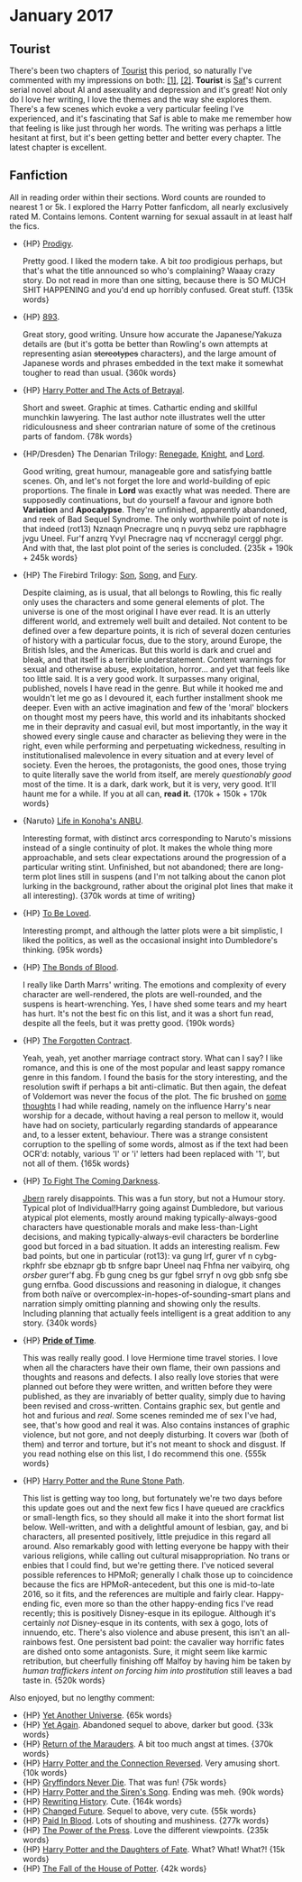 # January 2017

## Tourist

There's been two chapters of [Tourist] this period, so naturally I've commented
with my impressions on both: [\[1\]][tourist-1], [\[2\]][tourist-2]. **Tourist**
is [Saf]'s current serial novel about AI and asexuality and depression and it's
great! Not only do I love her writing, I love the themes and the way she
explores them. There's a few scenes which evoke a very particular feeling I've
experienced, and it's fascinating that Saf is able to make me remember how that
feeling is like just through her words. The writing was perhaps a little
hesitant at first, but it's been getting better and better every chapter. The
latest chapter is excellent.

[Tourist]: https://notsafforwork.com/tourist/
[tourist-1]: https://notsafforwork.com/2016/12/23/tourist-five/#comment-415
[tourist-2]: https://notsafforwork.com/2017/01/07/tourist-six/#comment-423
[Saf]: https://twitter.com/Wanderlustin


## Fanfiction

All in reading order within their sections. Word counts are rounded to nearest
1 or 5k. I explored the Harry Potter fanficdom, all nearly exclusively rated M.
Contains lemons. Content warning for sexual assault in at least half the fics.

- {HP} [Prodigy](https://www.fanfiction.net/s/3415504/1/Prodigy).

  Pretty good. I liked the modern take. A bit *too* prodigious perhaps, but
  that's what the title announced so who's complaining? Waaay crazy story. Do
  not read in more than one sitting, because there is SO MUCH SHIT HAPPENING
  and you'd end up horribly confused. Great stuff. {135k words}

- {HP} [893](https://www.fanfiction.net/s/7161848/1/893).

  Great story, good writing. Unsure how accurate the Japanese/Yakuza details
  are (but it's gotta be better than Rowling's own attempts at representing
  asian ~~stereotypes~~ characters), and the large amount of Japanese words and
  phrases embedded in the text make it somewhat tougher to read than usual.
  {360k words}

- {HP} [Harry Potter and The Acts of Betrayal](https://www.fanfiction.net/s/3807777/1/Harry-Potter-and-The-Acts-of-Betrayal).

  Short and sweet. Graphic at times. Cathartic ending and skillful munchkin
  lawyering. The last author note illustrates well the utter ridiculousness and
  sheer contrarian nature of some of the cretinous parts of fandom. {78k words}

- {HP/Dresden} The Denarian Trilogy: [Renegade](https://www.fanfiction.net/s/3473224/1/The-Denarian-Renegade), [Knight](https://www.fanfiction.net/s/3856581/1/The-Denarian-Knight), and [Lord](https://www.fanfiction.net/s/4359957/1/The-Denarian-Lord).

  Good writing, great humour, manageable gore and satisfying battle scenes. Oh,
  and let's not forget the lore and world-building of epic proportions. The
  finale in **Lord** was exactly what was needed. There are supposedly
  continuations, but do yourself a favour and ignore both **Variation** and
  **Apocalypse**. They're unfinished, apparently abandoned, and reek of Bad
  Sequel Syndrome. The only worthwhile point of note is that indeed (rot13)
  Nznaqn Pnecragre unq n puvyq sebz ure rapbhagre jvgu Uneel. Fur'f anzrq Yvyl
  Pnecragre naq vf nccneragyl cerggl phgr. And with that, the last plot point
  of the series is concluded. {235k + 190k + 245k words}

- {HP} The Firebird Trilogy: [Son](https://www.fanfiction.net/s/8629685/1/Firebird-s-Son-Book-I-of-the-Firebird-Trilogy), [Song](https://www.fanfiction.net/s/9646669/1/Firebird-s-Song-Book-II-of-the-Firebird-Trilogy), and [Fury](https://www.fanfiction.net/s/10373959/1/Firebird-s-Fury-Book-III-of-the-Firebird-Trilogy).

  Despite claiming, as is usual, that all belongs to Rowling, this fic really
  only uses the characters and some general elements of plot. The universe is
  one of the most original I have ever read. It is an utterly different world,
  and extremely well built and detailed. Not content to be defined over a few
  departure points, it is rich of several dozen centuries of history with a
  particular focus, due to the story, around Europe, the British Isles, and the
  Americas. But this world is dark and cruel and bleak, and that itself is a
  terrible understatement. Content warnings for sexual and otherwise abuse,
  exploitation, horror... and yet that feels like too little said. It is a very
  good work. It surpasses many original, published, novels I have read in the
  genre. But while it hooked me and wouldn't let me go as I devoured it, each
  further installment shook me deeper. Even with an active imagination and few
  of the 'moral' blockers on thought most my peers have, this world and its
  inhabitants shocked me in their depravity and casual evil, but most
  importantly, in the way it showed every single cause and character as
  believing they were in the right, even while performing and perpetuating
  wickedness, resulting in institutionalised malevolence in every situation and
  at every level of society. Even the heroes, the protagonists, the good ones,
  those trying to quite literally save the world from itself, are merely
  _questionably good_ most of the time. It is a dark, dark work, but it is
  very, very good. It'll haunt me for a while. If you at all can, **read it.**
  {170k + 150k + 170k words}

- {Naruto} [Life in Konoha's ANBU](https://www.fanfiction.net/s/7977390/1/Life-in-Konoha-s-ANBU).

  Interesting format, with distinct arcs corresponding to Naruto's missions
  instead of a single continuity of plot. It makes the whole thing more
  approachable, and sets clear expectations around the progression of a
  particular writing stint. Unfinished, but not abandoned; there are long-term
  plot lines still in suspens (and I'm not talking about the canon plot lurking
  in the background, rather about the original plot lines that make it all
  interesting). {370k words at time of writing}

- {HP} [To Be Loved](https://www.fanfiction.net/s/5599903/1/To-Be-Loved).

  Interesting prompt, and although the latter plots were a bit simplistic, I
  liked the politics, as well as the occasional insight into Dumbledore's
  thinking. {95k words}

- {HP} [The Bonds of Blood](https://www.fanfiction.net/s/5435295/1/The-Bonds-of-Blood).

  I really like Darth Marrs' writing. The emotions and complexity of every
  character are well-rendered, the plots are well-rounded, and the suspens is
  heart-wrenching. Yes, I have shed some tears and my heart has hurt. It's not
  the best fic on this list, and it was a short fun read, despite all the
  feels, but it was pretty good. {190k words}

- {HP} [The Forgotten Contract](https://www.fanfiction.net/s/7985543/1/The-Forgotten-Contract).

  Yeah, yeah, yet another marriage contract story. What can I say? I like
  romance, and this is one of the most popular and least sappy romance genre in
  this fandom. I found the basis for the story interesting, and the resolution
  swift if perhaps a bit anti-climatic. But then again, the defeat of Voldemort
  was never the focus of the plot. The fic brushed on [some thoughts]
  I had while reading, namely on the influence Harry's near worship for a
  decade, without having a real person to mellow it, would have had on society,
  particularly regarding standards of appearance and, to a lesser extent,
  behaviour. There was a strange consistent corruption to the spelling of some
  words, almost as if the text had been OCR'd: notably, various 'I' or 'i'
  letters had been replaced with '1', but not all of them. {165k words}

- {HP} [To Fight The Coming Darkness](https://www.fanfiction.net/s/2686464/1/To-Fight-The-Coming-Darkness).

  [Jbern] rarely disappoints. This was a fun story, but not a Humour story.
  Typical plot of Individual!Harry going against Dumbledore, but various
  atypical plot elements, mostly around making typically-always-good characters
  have questionable morals and make less-than-Light decisions, and making
  typically-always-evil characters be borderline good but forced in a bad
  situation. It adds an interesting realism. Few bad points, but one in
  particular (rot13): va gung lrf, gurer vf n cybg-rkphfr sbe ebznapr gb tb
  snfgre bapr Uneel naq Fhfna ner vaibyirq, ohg _orsber_ gurer'f abg. Fb gung
  cneg bs gur fgbel srryf n ovg gbb snfg sbe gung ernfba. Good discussions and
  reasoning in dialogue, it changes from both naïve or
  overcomplex-in-hopes-of-sounding-smart plans and narration simply omitting
  planning and showing only the results. Including planning that actually feels
  intelligent is a great addition to any story. {340k words}

- {HP} **[Pride of Time](https://www.fanfiction.net/s/7453087/50/Pride-of-Time)**.

  This was really really good. I love Hermione time travel stories. I love when
  all the characters have their own flame, their own passions and thoughts and
  reasons and defects. I also really love stories that were planned out before
  they were written, and written before they were published, as they are
  invariably of better quality, simply due to having been revised and
  cross-written. Contains graphic sex, but gentle and hot and furious and
  _real_. Some scenes reminded me of sex I've had, see, that's how good and
  real it was. Also contains instances of graphic violence, but not gore, and
  not deeply disturbing. It covers war (both of them) and terror and torture,
  but it's not meant to shock and disgust. If you read nothing else on this
  list, I do recommend this one. {555k words}

- {HP} [Harry Potter and the Rune Stone Path](https://www.fanfiction.net/s/11898648/1/Harry-Potter-and-the-Rune-Stone-Path).

  This list is getting way too long, but fortunately we're two days before this
  update goes out and the next few fics I have queued are crackfics or
  small-length fics, so they should all make it into the short format list
  below. Well-written, and with a delightful amount of lesbian, gay, and bi
  characters, all presented positively, little prejudice in this regard all
  around. Also remarkably good with letting everyone be happy with their
  various religions, while calling out cultural misappropriation. No trans or
  enbies that I could find, but we're getting there. I've noticed several
  possible references to HPMoR; generally I chalk those up to coincidence
  because the fics are HPMoR-antecedent, but this one is mid-to-late 2016, so
  it fits, and the references are multiple and fairly clear. Happy-ending fic,
  even more so than the other happy-ending fics I've read recently; this is
  positively Disney-esque in its epilogue. Although it's certainly _not_
  Disney-esque in its contents, with sex à gogo, lots of innuendo, etc. There's
  also violence and abuse present, this isn't an all-rainbows fest. One
  persistent bad point: the cavalier way horrific fates are dished onto some
  antagonists. Sure, it might seem like karmic retribution, but cheerfully
  finishing off Malfoy by having him be taken by _human traffickers intent on
  forcing him into prostitution_ still leaves a bad taste in. {520k words}

[Jbern]: https://www.fanfiction.net/u/940359/jbern
[some thoughts]: https://twitter.com/passcod/status/813949273528102912

Also enjoyed, but no lengthy comment:

- {HP} [Yet Another Universe](https://www.fanfiction.net/s/6320683/1/Yet-Another-Universe). {65k words}
- {HP} [Yet Again](https://www.fanfiction.net/s/7077695/1/Yet-Again). Abandoned sequel to above, darker but good. {33k words}
- {HP} [Return of the Marauders](https://www.fanfiction.net/s/5856625/1/The-Return-of-the-Marauders). A bit too much angst at times. {370k words}
- {HP} [Harry Potter and the Connection Reversed](https://www.fanfiction.net/s/9132770/1/Harry-Potter-and-the-Connection-Reversed). Very amusing short. {10k words}
- {HP} [Gryffindors Never Die](https://www.fanfiction.net/s/6452481/1/Gryffindors-Never-Die). That was fun! {75k words}
- {HP} [Harry Potter and the Siren's Song](https://www.fanfiction.net/s/6307611/1/Harry-Potter-and-the-Siren-s-Song). Ending was meh. {90k words}
- {HP} [Rewriting History](https://www.fanfiction.net/s/4978734/1/Rewriting-History). Cute. {164k words}
- {HP} [Changed Future](https://www.fanfiction.net/s/8660666/1/Changed-Future). Sequel to above, very cute. {55k words}
- {HP} [Paid In Blood](https://www.fanfiction.net/s/9474009/1/Paid-In-Blood). Lots of shouting and mushiness. {277k words}
- {HP} [The Power of the Press](https://www.fanfiction.net/s/8831374/1/The-Power-of-the-Press). Love the different viewpoints. {235k words}
- {HP} [Harry Potter and the Daughters of Fate](https://www.fanfiction.net/s/11911818/2/Harry-Potter-and-the-Daughters-of-Fate). What? What! What?! {15k words}
- {HP} [The Fall of the House of Potter](https://www.fanfiction.net/s/7508571/1/The-Fall-of-the-house-of-Potter). {42k words}
